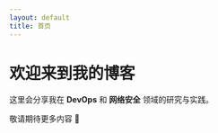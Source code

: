```yaml
---
layout: default
title: 首页
---
```


# 欢迎来到我的博客

这里会分享我在 **DevOps** 和 **网络安全** 领域的研究与实践。  

敬请期待更多内容 🚀
